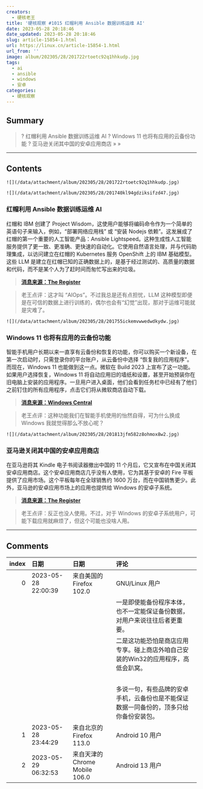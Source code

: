 ```yaml
---
creators:
  - 硬核老王
title: '硬核观察 #1015 红帽利用 Ansible 数据训练运维 AI'
date: 2023-05-28 20:18:46
date_updated: 2023-05-28 20:18:46
slug: article-15854-1.html
url: https://linux.cn/article-15854-1.html
url_from: ''
image: album/202305/28/201722rtoetc92q1hhkudp.jpg
tags:
  - ai
  - ansible
  - windows
  - 安卓
categories:
  - 硬核观察
---
```


## Summary

> ? 红帽利用 Ansible 数据训练运维 AI
> ? Windows 11 也将有应用的云备份功能
> ? 亚马逊关闭其中国的安卓应用商店
> » 
> »

***

<!-- more -->

## Contents

`![](/data/attachment/album/202305/28/201722rtoetc92q1hhkudp.jpg)`

`![](/data/attachment/album/202305/28/201740kl94gdziksifzd47.jpg)`

### 红帽利用 Ansible 数据训练运维 AI

红帽和 IBM 创建了 Project Wisdom，这使用户能够将编码命令作为一个简单的英语句子来输入，例如，“部署网络应用栈” 或 “安装 Nodejs 依赖”。这发展成了红帽的第一个重要的人工智能产品：Ansible Lightspeed。这种生成性人工智能服务提供了更一致、更准确、更快速的自动化。它使用自然语言处理，并与代码助理集成，以访问建立在红帽的 Kubernetes 服务 OpenShift 上的 IBM 基础模型。这些 LLM 是建立在红帽已知的正确数据上的，是基于经过测试的、高质量的数据和代码，而不是某个人为了赶时间而匆忙写出来的垃圾。

> 
> **[消息来源：The Register](https://www.theregister.com/2023/05/26/red_hat_ai/)**
> 
> 
> 

> 
> 老王点评：这才叫 “AIOps”。不过我总是还有点担忧，LLM 这种模型即便是在可信的数据上进行训练的，偶尔也会有“幻觉”出现，那对于运维可能就是灾难了。
> 
> 
> 

`![](/data/attachment/album/202305/28/201755ickemvwwedwdkydw.jpg)`

### Windows 11 也将有应用的云备份功能

智能手机用户长期以来一直享有云备份和恢复的功能，你可以购买一个新设备，在第一次启动时，只需登录你的平台账户，从云备份中选择 “恢复我的应用程序”。而现在，Windows 11 也能做到这一点。微软在 Build 2023 上宣布了这一功能。如果用户选择恢复，Windows 11 将自动应用旧的墙纸和设置，甚至开始预装你在旧电脑上安装的应用程序。一旦用户进入桌面，他们会看到任务栏中已经有了他们之前钉住的所有应用程序，点击它们将从微软商店自动下载。

> 
> **[消息来源：Windows Central](https://www.windowscentral.com/software-apps/windows-11/windows-11-is-finally-getting-a-cloud-powered-backup-and-restore-featur)**
> 
> 
> 

> 
> 老王点评：这种功能我们在智能手机使用的怡然自得，可为什么换成 Windows 我就觉得那么不放心呢？
> 
> 
> 

`![](/data/attachment/album/202305/28/201813jfm582z8ohmox8w2.jpg)`

### 亚马逊关闭其中国的安卓应用商店

在亚马逊将其 Kindle 电子书阅读器撤出中国的 11 个月后，它又宣布在中国关闭其安卓应用商店。这个安卓应用商店几乎没有人使用，它为其基于安卓的 Fire 平板提供了应用市场。这个平板每年在全球销售约 1600 万台，而在中国销售更少。此外，亚马逊的安卓应用市场上的应用也提供给 Windows 的安卓子系统。

> 
> **[消息来源：The Register](https://www.theregister.com/2023/05/25/amazon_appstore_china_closes/)**
> 
> 
> 

> 
> 老王点评：反正也没人使用。不过，对于 Windows 的安卓子系统用户，可能下载应用就麻烦了，但这个可能也没啥人用。
> 
> 
>

***

## Comments

|   index | 日期                | 日期                                           | 评论                                                                                                                         |
|--------:|:--------------------|:-----------------------------------------------|:-----------------------------------------------------------------------------------------------------------------------------|
|       0 | 2023-05-28 22:00:39 | 来自美国的 Firefox 102.0|GNU/Linux 用户        | 总觉得Windows自动备份恢复程序的功能不靠谱。<br />                                       |
|         |                     |                                                | 一是即使能备份程序本体，也不一定能保证备份数据，对用户来说往往后者更重要。<br />                                             |
|         |                     |                                                | 二是这功能恐怕是商店应用专享。碰上商店外咱自己安装的Win32的应用程序，高低会趴窝。<br />  |
|         |                     |                                                | <br />                                                                                  |
|         |                     |                                                | 多说一句，有些品牌的安卓手机，云备份也是不能保证数据一同备份的，顶多只给你备份安装包。       |
|       1 | 2023-05-28 23:44:29 | 来自北京的 Firefox 113.0|Android 10 用户       | 原来亚马逊商店在中国有服务啊                                                            |
|       2 | 2023-05-29 06:32:53 | 来自天津的 Chrome Mobile 106.0|Android 13 用户 | 亚马逊是中国最好用的应用市场，没用过的不知道好，用过的现在只剩哭了                      |
